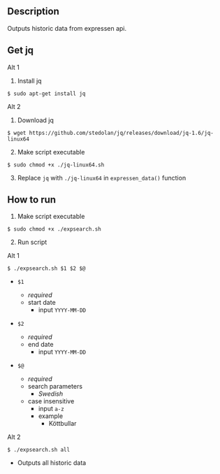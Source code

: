 ## Description
Outputs historic data from expressen api.

## Get jq
Alt 1
1. Install jq
```
$ sudo apt-get install jq
```

Alt 2
1. Download jq
```
$ wget https://github.com/stedolan/jq/releases/download/jq-1.6/jq-linux64
```
2. Make script executable
```
$ sudo chmod +x ./jq-linux64.sh 
```
3. Replace `jq` with `./jq-linux64` in `expressen_data()` function


## How to run
1. Make script executable
```
$ sudo chmod +x ./expsearch.sh 
```

2. Run script

Alt 1

```
$ ./expsearch.sh $1 $2 $@
```
- `$1` 
  -  *required*
  -  start date
     -  input `YYYY-MM-DD`

- `$2`
  -  *required*
  -  end date
     -  input `YYYY-MM-DD`

- `$@`
  -  *required*
  -  search parameters
     -  *Swedish*
  -  case insensitive
     -  input `a-z`
     -  example
           -  Köttbullar

Alt 2

```
$ ./expsearch.sh all
```
- Outputs all historic data